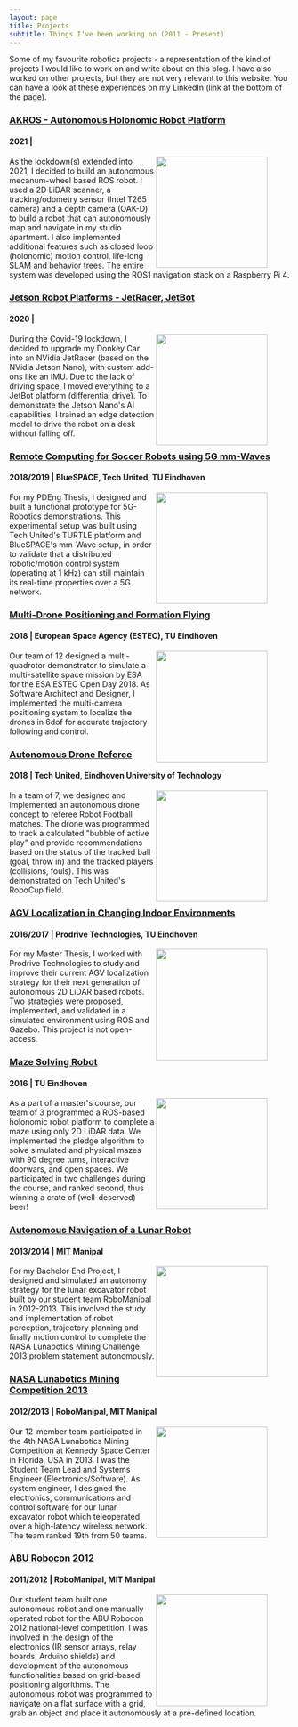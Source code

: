```yaml
---
layout: page
title: Projects
subtitle: Things I've been working on (2011 - Present)
---
```


Some of my favourite robotics projects - a representation of the kind of projects I would like to work on and write about on this blog. I have also worked on other projects, but they are not very relevant to this website. You can have a look at these experiences on my LinkedIn (link at the bottom of the page).

### [AKROS - Autonomous Holonomic Robot Platform](https://github.com/adityakamath/akros)
#### 2021 |

<figure class="aligncenter">
	<img align="right" width="200" height="200" src="https://adityakamath.github.io/assets/img/akros_holo_circle.png" />
</figure>

As the lockdown(s) extended into 2021, I decided to build an autonomous mecanum-wheel based ROS robot. I used a 2D LiDAR scanner, a tracking/odometry sensor (Intel T265 camera) and a depth camera (OAK-D) to build a robot that can autonomously map and navigate in my studio apartment. I also implemented additional features such as closed loop (holonomic) motion control, life-long SLAM and behavior trees. The entire system was developed using the ROS1 navigation stack on a Raspberry Pi 4. 

### [Jetson Robot Platforms - JetRacer, JetBot](https://github.com/adityakamath/jetbot2_ws)
#### 2020 |

<figure class="aligncenter">
	<img align="right" width="200" height="200" src="https://adityakamath.github.io/assets/img/jetbot_2.png" />
</figure>

During the Covid-19 lockdown, I decided to upgrade my Donkey Car into an NVidia JetRacer (based on the NVidia Jetson Nano), with custom add-ons like an IMU. Due to the lack of driving space, I moved everything to a JetBot platform (differential drive). To demonstrate the Jetson Nano's AI capabilities, I trained an edge detection model to drive the robot on a desk without falling off.

### [Remote Computing for Soccer Robots using 5G mm-Waves](https://research.tue.nl/nl/publications/enabling-remote-computation-for-soccer-robots-using-5g-mm-waves-d)
#### 2018/2019 | BlueSPACE, Tech United, TU Eindhoven

<figure class="aligncenter">
	<img align="right" width="200" height="200" src="https://adityakamath.github.io/assets/img/pdeng_thesis.png" />
</figure>

For my PDEng Thesis, I designed and built a functional prototype for 5G-Robotics demonstrations. This experimental setup was built using Tech United's TURTLE platform and BlueSPACE's mm-Wave setup, in order to validate that a distributed robotic/motion control system (operating at 1 kHz) can still maintain its real-time properties over a 5G network.

### [Multi-Drone Positioning and Formation Flying](https://www.tue.nl/en/research/aiming-at-the-sun-with-flying-drones/)
#### 2018 | European Space Agency (ESTEC), TU Eindhoven

<figure class="aligncenter">
	<img align="right" width="200" height="200" src="https://adityakamath.github.io/assets/img/formation_flying.png" />
</figure>

Our team of 12 designed a multi-quadrotor demonstrator to simulate a multi-satellite space mission by ESA for the ESA ESTEC Open Day 2018. As Software Architect and Designer, I implemented the multi-camera positioning system to localize the drones in 6dof for accurate trajectory following and control.

### [Autonomous Drone Referee](http://cstwiki.wtb.tue.nl/index.php?title=Drone_Referee_-_MSD_2017/18)
#### 2018 | Tech United, Eindhoven University of Technology

<figure class="aligncenter">
	<img align="right" width="200" height="200" src="https://adityakamath.github.io/assets/img/drone_referee.png" />
</figure>

In a team of 7, we designed and implemented an autonomous drone concept to referee Robot Football matches. The drone was programmed to track a calculated "bubble of active play" and provide recommendations based on the status of the tracked ball (goal, throw in) and the tracked players (collisions, fouls). This was demonstrated on Tech United's RoboCup field.

### [AGV Localization in Changing Indoor Environments](https://research.tue.nl/nl/studentTheses/a-study-of-mobile-robot-localization-in-changing-indoor-environme)
#### 2016/2017 | Prodrive Technologies, TU Eindhoven

<figure class="aligncenter">
	<img align="right" width="200" height="200" src="https://adityakamath.github.io/assets/img/master_thesis.png" />
</figure>

For my Master Thesis, I worked with Prodrive Technologies to study and improve their current AGV localization strategy for their next generation of autonomous 2D LiDAR based robots. Two strategies were proposed, implemented, and validated in a simulated environment using ROS and Gazebo. This project is not open-access.

### [Maze Solving Robot](http://cstwiki.wtb.tue.nl/index.php?title=Embedded_Motion_Control_2016)
#### 2016 | TU Eindhoven

<figure class="aligncenter">
	<img align="right" width="200" height="200" src="https://adityakamath.github.io/assets/img/embedded_motion_control.png" />
</figure>

As a part of a master's course, our team of 3 programmed a ROS-based holonomic robot platform to complete a maze using only 2D LiDAR data. We implemented the pledge algorithm to solve simulated and physical mazes with 90 degree turns, interactive doorwars, and open spaces. We participated in two challenges during the course, and ranked second, thus winning a crate of (well-deserved) beer!

### [Autonomous Navigation of a Lunar Robot](https://oaji.net/articles/2014/489-1409643664.pdf)
#### 2013/2014 | MIT Manipal

<figure class="aligncenter">
	<img align="right" width="200" height="200" src="https://adityakamath.github.io/assets/img/bachelor_thesis.png" />
</figure>

For my Bachelor End Project, I designed and simulated an autonomy strategy for the lunar excavator robot built by our student team RoboManipal in 2012-2013. This involved the study and implementation of robot perception, trajectory planning and finally motion control to complete the NASA Lunabotics Mining Challenge 2013 problem statement autonomously.

### [NASA Lunabotics Mining Competition 2013](https://www.nasa.gov/pdf/726112main_Lunabotics%202013%20Press%20Kit_Layout%201.pdf)
#### 2012/2013 | RoboManipal, MIT Manipal

<figure class="aligncenter">
	<img align="right" width="200" height="200" src="https://adityakamath.github.io/assets/img/nasa_lunabotics.png" />
</figure>

Our 12-member team participated in the 4th NASA Lunabotics Mining Competition at Kennedy Space Center in Florida, USA in 2013. I was the Student Team Lead and Systems Engineer (Electronics/Software). As system engineer, I designed the electronics, communications and control software for our lunar excavator robot which teleoperated over a high-latency wireless network. The team ranked 19th from 50 teams.

### [ABU Robocon 2012](https://www.youtube.com/watch?v=Ljupjcuj8JI)
#### 2011/2012 | RoboManipal, MIT Manipal

<figure class="aligncenter">
	<img align="right" width="200" height="200" src="https://adityakamath.github.io/assets/img/abu_robocon.png" />
</figure>

Our student team built one autonomous robot and one manually operated robot for the ABU Robocon 2012 national-level competition. I was involved in the design of the electronics (IR sensor arrays, relay boards, Arduino shields) and development of the autonomous functionalities based on grid-based positioning algorithms. The autonomous robot was programmed to navigate on a flat surface with a grid, grab an object and place it autonomously at a pre-defined location.
